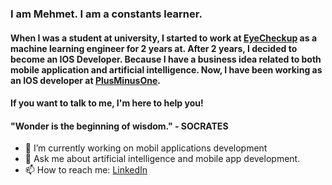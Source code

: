### I am Mehmet. I am a constants learner.

#### When I was a student at university, I started to work at [EyeCheckup](https://www.eye-checkup.com/en/) as a machine learning engineer for 2 years at. After 2 years, I decided to become an IOS Developer. Because I have a business idea related to both mobile application and artificial intelligence. Now, I have been working as an IOS developer at [PlusMinusOne](https://www.plusminusone.co/).

#### If you want to talk to me, I'm here to help you!

#### "Wonder is the beginning of wisdom." - SOCRATES

- 🔭 I’m currently working on mobil applications development
- 💬 Ask me about artificial intelligence and mobile app development.
- 📫 How to reach me: [LinkedIn](https://www.linkedin.com/in/mehmet-bicici-07/)
